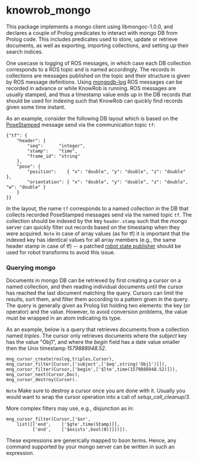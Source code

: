 knowrob_mongo
===

This package implements a mongo client using libmongoc-1.0.0,
and declares a couple of Prolog predicates to interact with mongo DB
from Prolog code.
This includes predicates used to store, update or retrieve documents,
as well as exporting, importing collections, and setting up their
search indices.

One usecase is logging of ROS messages,
in which case
each DB collection corresponds to a ROS topic and is named accordingly.
The records in collections are messages published on the topic
and their structure is given by ROS message definitions.
Using [mongodb-log](https://github.com/code-iai/ros-mongodb_log) 
ROS messages can be recorded in advance or while KnowRob is running.
ROS messages are usually stamped, and thus a timestamp value ends up
in the DB records that should be used for indexing such that
KnowRob can quickly find records given some time instant.

As an example, consider the following DB layout
which is based on the [PoseStamped](http://docs.ros.org/api/geometry_msgs/html/msg/PoseStamped.html) message
send via the communication topic `tf`:

    {"tf": {
        "header": {
            "seq":      "integer",
            "stamp":    "time",
            "frame_id": "string"
        },
        "pose": {
            "position":    { "x": "double", "y": "double", "z": "double" },
            "orientation": { "x": "double", "y": "double", "z": "double", "w": "double" }
        }
    }}

In the layout, the name `tf` corresponds to a named collection in the DB that collects
recorded PoseStamped messages send via the named topic `tf`.
The collection should be indexed by the key `header.stamp` such that the mongo server
can quickly filter out records based on the timestamp when they were acquired.
`Note` in case of array values (as for tf) it is important
that the indexed key has identical values for all array members (e.g., the same header stamp
in case of tf) -- a patched [robot state publisher](https://github.com/code-iai/robot_state_publisher)
should be used for robot transforms to avoid this issue.

### Querying mongo
Documents in mongo DB can be retrieved by first creating a cursor on
a named collection, and then reading individual documents until
the cursor has reached the last document matching the query.
Cursors can limit the results, sort them, and filter them
according to a pattern given in the query.
The query is generally given as Prolog list holding two elements:
the key (or operator) and the value.
However, to avoid conversion problems, the value must be wrapped in an atom indicating its type.

As an example, below is a query that retrieves documents from a collection named *triples*.
The cursor only retrieves documents where the *subject* key has the value "Obj1",
and where the *begin* field has a date value smaller then the Unix timestamp *1579888948.52*.

    mng_cursor_create(roslog,triples,Cursor),
    mng_cursor_filter(Cursor,['subject',['$eq',string('Obj1')]]),
    mng_cursor_filter(Cursor,['begin',['$lte',time(1579888948.52)]]),
    mng_cursor_next(Cursor,Doc),
    mng_cursor_destroy(Cursor).

`Note` Make sure to destroy a cursor once you are done with it. Usually you would want to wrap the cursor operation into a call of *setup_call_cleanup/3*.

More complex filters may use, e.g., disjunction as in:

    mng_cursor_filter(Cursor,['$or',
        list([['end',    ['$gte',time(Stamp)]],
              ['end',    ['$exists',bool(0)]]])]).

These expressions are generically mapped to bson terms. Hence,
any command supported by your mongo server can be written in such
an expression.
